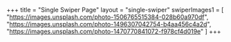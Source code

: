 +++
title = "Single Swiper Page"
layout = "single-swiper"
swiperImages1 = [
  "https://images.unsplash.com/photo-1506765515384-028b60a970df",
  "https://images.unsplash.com/photo-1496307042754-b4aa456c4a2d",
  "https://images.unsplash.com/photo-1470770841072-f978cf4d019e"
]
+++

